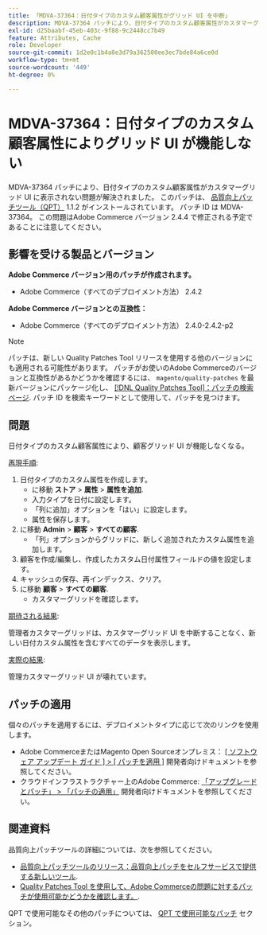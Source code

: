 ```yaml
---
title: 「MDVA-37364：日付タイプのカスタム顧客属性がグリッド UI を中断」
description: MDVA-37364 パッチにより、日付タイプのカスタム顧客属性がカスタマーグリッド UI に表示されない問題が解決されました。 このパッチは、[Quality Patches Tool （QPT） ] （/help/announcements/adobe-commerce-announcements/magento-quality-patches-released-new-tool-to-self-serve-quality-patches.md） 1.1.2 がインストールされている場合に利用できます。 パッチ ID は MDVA-37364。 この問題はAdobe Commerce バージョン 2.4.4 で修正される予定であることに注意してください。
exl-id: d25baabf-45eb-403c-9f88-9c2448cc7b49
feature: Attributes, Cache
role: Developer
source-git-commit: 1d2e0c1b4a8e3d79a362500ee3ec7bde84a6ce0d
workflow-type: tm+mt
source-wordcount: '449'
ht-degree: 0%

---
```


# MDVA-37364：日付タイプのカスタム顧客属性によりグリッド UI が機能しない

MDVA-37364 パッチにより、日付タイプのカスタム顧客属性がカスタマーグリッド UI に表示されない問題が解決されました。 このパッチは、 [品質向上パッチツール（QPT）](/help/announcements/adobe-commerce-announcements/magento-quality-patches-released-new-tool-to-self-serve-quality-patches.md) 1.1.2 がインストールされています。 パッチ ID は MDVA-37364。 この問題はAdobe Commerce バージョン 2.4.4 で修正される予定であることに注意してください。

## 影響を受ける製品とバージョン

**Adobe Commerce バージョン用のパッチが作成されます。**

* Adobe Commerce（すべてのデプロイメント方法） 2.4.2

**Adobe Commerce バージョンとの互換性：**

* Adobe Commerce（すべてのデプロイメント方法） 2.4.0-2.4.2-p2

>[!NOTE]
>
>パッチは、新しい Quality Patches Tool リリースを使用する他のバージョンにも適用される可能性があります。 パッチがお使いのAdobe Commerceのバージョンと互換性があるかどうかを確認するには、 `magento/quality-patches` を最新バージョンにパッケージ化し、 [[!DNL Quality Patches Tool]：パッチの検索ページ](https://devdocs.magento.com/quality-patches/tool.html#patch-grid). パッチ ID を検索キーワードとして使用して、パッチを見つけます。

## 問題

日付タイプのカスタム顧客属性により、顧客グリッド UI が機能しなくなる。

<u>再現手順</u>:

1. 日付タイプのカスタム属性を作成します。
   * に移動 **ストア** > **属性** > **属性を追加**.
   * 入力タイプを日付に設定します。
   * 「列に追加」オプションを「はい」に設定します。
   * 属性を保存します。
1. に移動 **Admin** > **顧客** > **すべての顧客**.
   * 「列」オプションからグリッドに、新しく追加されたカスタム属性を追加します。
1. 顧客を作成/編集し、作成したカスタム日付属性フィールドの値を設定します。
1. キャッシュの保存、再インデックス、クリア。
1. に移動 **顧客** > **すべての顧客**.
   * カスタマーグリッドを確認します。

<u>期待される結果</u>:

管理者カスタマーグリッドは、カスタマーグリッド UI を中断することなく、新しい日付カスタム属性を含むすべてのデータを表示します。

<u>実際の結果</u>:

管理カスタマーグリッド UI が壊れています。

## パッチの適用

個々のパッチを適用するには、デプロイメントタイプに応じて次のリンクを使用します。

* Adobe CommerceまたはMagento Open Sourceオンプレミス： [[ ソフトウェア アップデート ガイド ] > [ パッチを適用 ]](https://devdocs.magento.com/guides/v2.4/comp-mgr/patching/mqp.html) 開発者向けドキュメントを参照してください。
* クラウドインフラストラクチャー上のAdobe Commerce: [「アップグレードとパッチ」 > 「パッチの適用」](https://devdocs.magento.com/cloud/project/project-patch.html) 開発者向けドキュメントを参照してください。

## 関連資料

品質向上パッチツールの詳細については、次を参照してください。

* [品質向上パッチツールのリリース：品質向上パッチをセルフサービスで提供する新しいツール](/help/announcements/adobe-commerce-announcements/magento-quality-patches-released-new-tool-to-self-serve-quality-patches.md).
* [Quality Patches Tool を使用して、Adobe Commerceの問題に対するパッチが使用可能かどうかを確認します。](/help/support-tools/patches-available-in-qpt-tool/check-patch-for-magento-issue-with-magento-quality-patches.md).

QPT で使用可能なその他のパッチについては、 [QPT で使用可能なパッチ](https://support.magento.com/hc/en-us/sections/360010506631-Patches-available-in-MQP-tool-) セクション。
